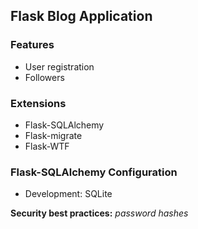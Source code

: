 ## Flask Blog Application
### Features
- User registration
- Followers

### Extensions
- Flask-SQLAlchemy
- Flask-migrate
- Flask-WTF

### Flask-SQLAlchemy Configuration
- Development: SQLite

**Security best practices:** *password hashes*